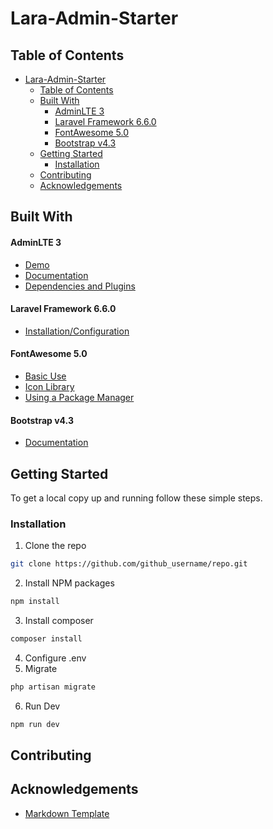 # Lara-Admin-Starter

<!-- TABLE OF CONTENTS -->
## Table of Contents

- [Lara-Admin-Starter](#lara-admin-starter)
  - [Table of Contents](#table-of-contents)
  - [Built With](#built-with)
      - [AdminLTE 3](#adminlte-3)
      - [Laravel Framework 6.6.0](#laravel-framework-660)
      - [FontAwesome 5.0](#fontawesome-50)
      - [Bootstrap v4.3](#bootstrap-v43)
  - [Getting Started](#getting-started)
    - [Installation](#installation)
  - [Contributing](#contributing)
  - [Acknowledgements](#acknowledgements)



<!-- ABOUT THE PROJECT -->

## Built With

#### AdminLTE 3
* [Demo](https://adminlte.io/themes/v3/index.html)
* [Documentation](https://adminlte.io/docs/3.0/)
* [Dependencies and Plugins](https://adminlte.io/docs/3.0/dependencies.html)

#### Laravel Framework 6.6.0
* [Installation/Configuration](https://laravel.com/docs/6.x)

#### FontAwesome 5.0
* [Basic Use](https://fontawesome.com/how-to-use/on-the-web/referencing-icons/basic-use)
* [Icon Library](https://fontawesome.com/icons?d=gallery)
* [Using a Package Manager](https://fontawesome.com/how-to-use/on-the-web/setup/using-package-managers)

#### Bootstrap v4.3
* [Documentation](https://getbootstrap.com/docs/4.3/getting-started/introduction/)


## Getting Started

To get a local copy up and running follow these simple steps.


### Installation
 
1. Clone the repo
```sh
git clone https://github.com/github_username/repo.git
```
2. Install NPM packages
```sh
npm install
```
3. Install composer
```sh
composer install
```
4. Configure .env
5. Migrate
````sh
php artisan migrate
````
6. Run Dev
```sh
npm run dev 
```

<!-- CONTRIBUTING -->
## Contributing


<!-- ACKNOWLEDGEMENTS -->
## Acknowledgements

* [Markdown Template](https://github.com/othneildrew/Best-README-Template)